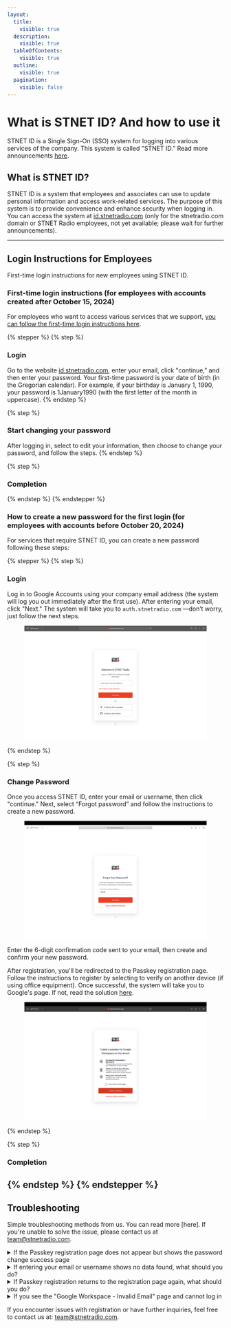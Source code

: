 ```yaml
---
layout:
  title:
    visible: true
  description:
    visible: true
  tableOfContents:
    visible: true
  outline:
    visible: true
  pagination:
    visible: false
---
```


# What is STNET ID? And how to use it

STNET ID is a Single Sign-On (SSO) system for logging into various services of the company. This system is called "STNET ID." Read more announcements [here](/stnetid/movetostnetid.md).

## What is STNET ID?

STNET ID is a system that employees and associates can use to update personal information and access work-related services. The purpose of this system is to provide convenience and enhance security when logging in. You can access the system at [id.stnetradio.com](https://id.stnetradio.com) (only for the stnetradio.com domain or STNET Radio employees, not yet available; please wait for further announcements).

---

## Login Instructions for Employees

First-time login instructions for new employees using STNET ID.

### First-time login instructions (for employees with accounts created after October 15, 2024)

For employees who want to access various services that we support, [you can follow the first-time login instructions here](/stnetid/service.md).

{% stepper %}
{% step %}
### Login

Go to the website [id.stnetradio.com](https://id.stnetradio.com), enter your email, click "continue," and then enter your password. Your first-time password is your date of birth (in the Gregorian calendar). For example, if your birthday is January 1, 1990, your password is 1January1990 (with the first letter of the month in uppercase).
{% endstep %}

{% step %}
### Start changing your password

After logging in, select to edit your information, then choose to change your password, and follow the steps.
{% endstep %}

{% step %}
### Completion

{% endstep %}
{% endstepper %}

### How to create a new password for the first login (for employees with accounts before October 20, 2024)

For services that require STNET ID, you can create a new password following these steps:

{% stepper %}
{% step %}
### Login

Log in to Google Accounts using your company email address (the system will log you out immediately after the first use). After entering your email, click "Next." The system will take you to `auth.stnetradio.com` —don’t worry, just follow the next steps.

<figure><img src="../.gitbook/assets/STNETID-LoginPage.png" alt="STNET ID Login Page"><figcaption></figcaption></figure>
{% endstep %}

{% step %}
### Change Password

Once you access STNET ID, enter your email or username, then click "continue." Next, select “Forgot password” and follow the instructions to create a new password.

<figure><img src="../.gitbook/assets/STNETID-ResetPage.png" alt=""><figcaption></figcaption></figure>

Enter the 6-digit confirmation code sent to your email, then create and confirm your new password.

After registration, you'll be redirected to the Passkey registration page. Follow the instructions to register by selecting to verify on another device (if using office equipment). Once successful, the system will take you to Google's page. If not, read the solution [here](#if-the-passkey-registration-page-does-not-appear-but-shows-the-password-change-success-page).

<figure><img src="../.gitbook/assets/STNETID-Passkey.png" alt="Passkey Registration Page"><figcaption></figcaption></figure>
{% endstep %}

{% step %}
### Completion

{% endstep %}
{% endstepper %}
---

## Troubleshooting

Simple troubleshooting methods from us. You can read more [here]. If you're unable to solve the issue, please contact us at [team@stnetradio.com](mailto:team@stnetradio.com).

<details>

<summary>If the Passkey registration page does not appear but shows the password change success page</summary>

If you have created a password but do not see the Passkey registration page, follow these steps:

### 1. Return to the Google Account login page

You need to return to the main Google Account page to log in again.

### 2. Log in again

You need to log in again using your @stnetradio.com or @team.stnetradio.com email address to log in using STNET ID.

### 3. Log in to STNET ID

The system will then redirect you to STNET ID. Enter your email and the newly created password, then click "continue." The system will take you to the Passkey creation page.

### 4. Create a Passkey

You will be able to create a new Passkey. Choose to create a Passkey and continue by verifying on another device (if using office equipment).

  - If you choose not to create a Passkey, you can still use your account. However, when logging in again, you will not be able to use Face ID, Touch ID, or physical authentication for login. You will need to enter your password instead.
  - If unable to log in due to incorrect email, username, or password, please check to ensure correctness. If the email or username is correct, select "Forgot password" and follow the steps again.

After successful Passkey registration, the system will take you to Google's page. If not, read the solution [here](#if-passkey-registration-returns-to-the-registration-page-again-what-should-you-do).

</details>

<details>

<summary>If entering your email or username shows no data found, what should you do?</summary>

If you encounter this issue, you will need to contact us immediately to update the information. Contact us at [team@stnetradio.com](mailto:team@stnetradio.com) or submit a request at [request.stnetradio.com](https://request.stnetradio.com), select "Request to update information from the database."

</details>

<details>

<summary>If Passkey registration returns to the registration page again, what should you do?</summary>

If you face this issue, you can solve it as follows:

### 1. Close the registration page

Please close the registration page and go to [google.com](https://google.com) again to log in.

### 2. Log in

Log in again by entering your @stnetradio or @team.stnetradio.co email address. The system will take you to **STNET ID**.

### 3. Continue with the Passkey

Once on this page, select to continue with the Passkey. If the “Continue with Passkey” button does not appear, click on the email field, and the system will show the option to log in using a Passkey via your operating system. If not found, you can check the supported operating systems and devices [here](/stnetid/passkeysupported.md).

### 4. Completion


</details>

<details>

<summary>If you see the "Google Workspace - Invalid Email" page and cannot log in</summary>

We have a simple solution: go to [help.stnetradio.co/logout](https://help.stnetradio.com/logout) on the website where the message appears, then log in as usual using your email or Passkey instead.

{% embed url="https://www.youtube.com/watch?v=ELoW080BNP0" %}

</details>

If you encounter issues with registration or have further inquiries, feel free to contact us at: [team@stnetradio.com](mailto:team@stnetradio.com).